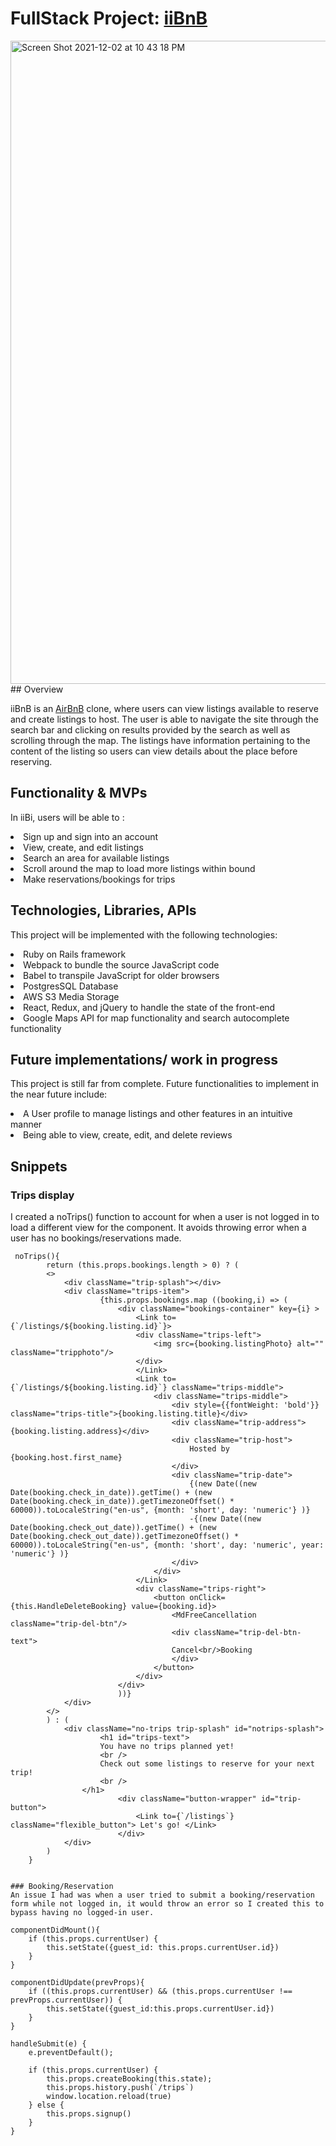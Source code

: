 # FullStack Project: [iiBnB](https://iibnb.herokuapp.com/#/)

<img width="1029" alt="Screen Shot 2021-12-02 at 10 43 18 PM" src="https://media.giphy.com/media/q9LEfaN1ZEHIUFotDC/giphy.gif">
## Overview

iiBnB is an [AirBnB](https://www.airbnb.com/) clone, where users can view listings available to reserve and create listings to host. 
The user is able to navigate the site through the search bar and clicking on results provided by the search as well as scrolling through the map.
The listings have information pertaining to the content of the listing so users can view details about the place before reserving.

## Functionality & MVPs

In iiBi, users will be able to :
<li> Sign up and sign into an account</li>
<li> View, create, and edit listings </li>
<li> Search an area for available listings </li>
<li> Scroll around the map to load more listings within bound </li>
<li> Make reservations/bookings for trips </li>

 ## Technologies, Libraries, APIs
This project will be implemented with the following technologies: 
<li> Ruby on Rails framework
<li> Webpack to bundle the source JavaScript code
<li> Babel to transpile JavaScript for older browsers
<li> PostgresSQL Database
<li> AWS S3 Media Storage
<li> React, Redux, and jQuery to handle the state of the front-end
<li> Google Maps API for map functionality and search autocomplete functionality
</li>

## Future implementations/ work in progress
This project is still far from complete.
Future functionalities to implement in the near future include:
<li> A User profile to manage listings and other features in an intuitive manner
<li> Being able to view, create, edit, and delete reviews



## Snippets
 
### Trips display
I created a noTrips() function to account for when a user is not logged in to load a different view for the component. 
It avoids throwing error when a user has no bookings/reservations made.

```
 noTrips(){
        return (this.props.bookings.length > 0) ? (   
        <>
            <div className="trip-splash"></div>        
            <div className="trips-item">
                    {this.props.bookings.map ((booking,i) => (
                        <div className="bookings-container" key={i} >
                            <Link to={`/listings/${booking.listing.id}`}>
                            <div className="trips-left">
                                <img src={booking.listingPhoto} alt="" className="tripphoto"/>
                            </div>
                            </Link>
                            <Link to={`/listings/${booking.listing.id}`} className="trips-middle">
                                <div className="trips-middle">
                                    <div style={{fontWeight: 'bold'}} className="trips-title">{booking.listing.title}</div>
                                    <div className="trip-address">{booking.listing.address}</div>
                                    <div className="trip-host">
                                        Hosted by {booking.host.first_name}
                                    </div>
                                    <div className="trip-date">
                                        {(new Date((new Date(booking.check_in_date)).getTime() + (new Date(booking.check_in_date)).getTimezoneOffset() * 60000)).toLocaleString("en-us", {month: 'short', day: 'numeric'} )}
                                        -{(new Date((new Date(booking.check_out_date)).getTime() + (new Date(booking.check_out_date)).getTimezoneOffset() * 60000)).toLocaleString("en-us", {month: 'short', day: 'numeric', year: 'numeric'} )}
                                    </div>
                                </div>
                            </Link>
                            <div className="trips-right">
                                <button onClick={this.HandleDeleteBooking} value={booking.id}>
                                    <MdFreeCancellation className="trip-del-btn"/> 
                                    <div className="trip-del-btn-text">
                                    Cancel<br/>Booking
                                    </div>
                                </button>
                            </div>
                        </div>
                        ))}
            </div>
        </>
        ) : (
            <div className="no-trips trip-splash" id="notrips-splash">
                    <h1 id="trips-text">
                    You have no trips planned yet! 
                    <br />
                    Check out some listings to reserve for your next trip!
                    <br />
                </h1>
                        <div className="button-wrapper" id="trip-button">
                            <Link to={`/listings`} className="flexible_button"> Let's go! </Link>
                        </div>
            </div>
        )
    }


### Booking/Reservation
An issue I had was when a user tried to submit a booking/reservation form while not logged in, it would throw an error so I created this to bypass having no logged-in user.

```
    componentDidMount(){
        if (this.props.currentUser) {
            this.setState({guest_id: this.props.currentUser.id})
        }
    }

    componentDidUpdate(prevProps){
        if ((this.props.currentUser) && (this.props.currentUser !== prevProps.currentUser)) {
            this.setState({guest_id:this.props.currentUser.id})
        }
    }

    handleSubmit(e) {
        e.preventDefault();

        if (this.props.currentUser) {
            this.props.createBooking(this.state);
            this.props.history.push(`/trips`)
            window.location.reload(true)
        } else {
            this.props.signup()
        }
    }

